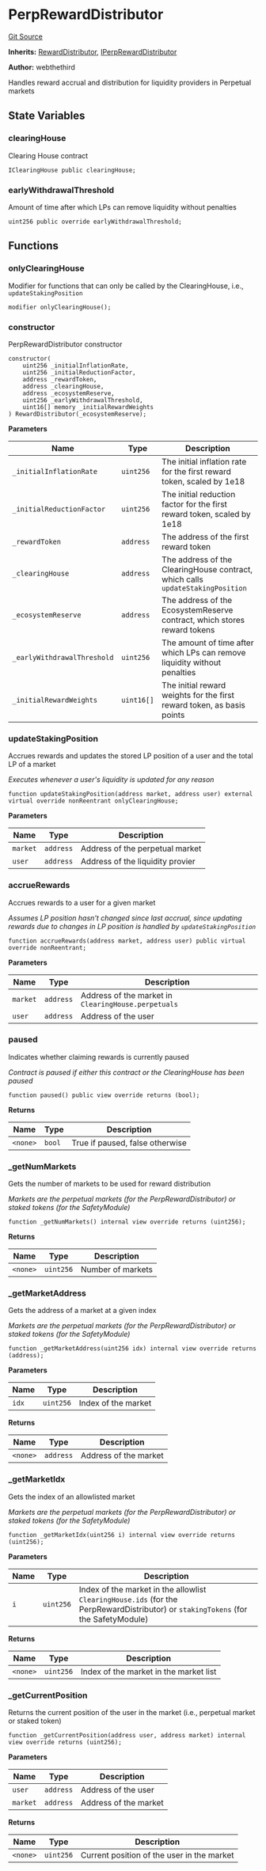 # PerpRewardDistributor

[Git Source](https://github.com/Increment-Finance/peripheral-contracts/blob/ecb136b3c508e89c22b16cec8dcfd7e319381983/contracts/PerpRewardDistributor.sol)

**Inherits:**
[RewardDistributor](/contracts/RewardDistributor.sol/abstract.RewardDistributor.md), [IPerpRewardDistributor](/contracts/interfaces/IPerpRewardDistributor.sol/interface.IPerpRewardDistributor.md)

**Author:**
webthethird

Handles reward accrual and distribution for liquidity providers in Perpetual markets

## State Variables

### clearingHouse

Clearing House contract

```solidity
IClearingHouse public clearingHouse;
```

### earlyWithdrawalThreshold

Amount of time after which LPs can remove liquidity without penalties

```solidity
uint256 public override earlyWithdrawalThreshold;
```

## Functions

### onlyClearingHouse

Modifier for functions that can only be called by the ClearingHouse, i.e., `updateStakingPosition`

```solidity
modifier onlyClearingHouse();
```

### constructor

PerpRewardDistributor constructor

```solidity
constructor(
    uint256 _initialInflationRate,
    uint256 _initialReductionFactor,
    address _rewardToken,
    address _clearingHouse,
    address _ecosystemReserve,
    uint256 _earlyWithdrawalThreshold,
    uint16[] memory _initialRewardWeights
) RewardDistributor(_ecosystemReserve);
```

**Parameters**

| Name                        | Type       | Description                                                                    |
| --------------------------- | ---------- | ------------------------------------------------------------------------------ |
| `_initialInflationRate`     | `uint256`  | The initial inflation rate for the first reward token, scaled by 1e18          |
| `_initialReductionFactor`   | `uint256`  | The initial reduction factor for the first reward token, scaled by 1e18        |
| `_rewardToken`              | `address`  | The address of the first reward token                                          |
| `_clearingHouse`            | `address`  | The address of the ClearingHouse contract, which calls `updateStakingPosition` |
| `_ecosystemReserve`         | `address`  | The address of the EcosystemReserve contract, which stores reward tokens       |
| `_earlyWithdrawalThreshold` | `uint256`  | The amount of time after which LPs can remove liquidity without penalties      |
| `_initialRewardWeights`     | `uint16[]` | The initial reward weights for the first reward token, as basis points         |

### updateStakingPosition

Accrues rewards and updates the stored LP position of a user and the total LP of a market

_Executes whenever a user's liquidity is updated for any reason_

```solidity
function updateStakingPosition(address market, address user) external virtual override nonReentrant onlyClearingHouse;
```

**Parameters**

| Name     | Type      | Description                      |
| -------- | --------- | -------------------------------- |
| `market` | `address` | Address of the perpetual market  |
| `user`   | `address` | Address of the liquidity provier |

### accrueRewards

Accrues rewards to a user for a given market

_Assumes LP position hasn't changed since last accrual, since updating rewards due to changes in
LP position is handled by `updateStakingPosition`_

```solidity
function accrueRewards(address market, address user) public virtual override nonReentrant;
```

**Parameters**

| Name     | Type      | Description                                         |
| -------- | --------- | --------------------------------------------------- |
| `market` | `address` | Address of the market in `ClearingHouse.perpetuals` |
| `user`   | `address` | Address of the user                                 |

### paused

Indicates whether claiming rewards is currently paused

_Contract is paused if either this contract or the ClearingHouse has been paused_

```solidity
function paused() public view override returns (bool);
```

**Returns**

| Name     | Type   | Description                     |
| -------- | ------ | ------------------------------- |
| `<none>` | `bool` | True if paused, false otherwise |

### \_getNumMarkets

Gets the number of markets to be used for reward distribution

_Markets are the perpetual markets (for the PerpRewardDistributor) or staked tokens (for the SafetyModule)_

```solidity
function _getNumMarkets() internal view override returns (uint256);
```

**Returns**

| Name     | Type      | Description       |
| -------- | --------- | ----------------- |
| `<none>` | `uint256` | Number of markets |

### \_getMarketAddress

Gets the address of a market at a given index

_Markets are the perpetual markets (for the PerpRewardDistributor) or staked tokens (for the SafetyModule)_

```solidity
function _getMarketAddress(uint256 idx) internal view override returns (address);
```

**Parameters**

| Name  | Type      | Description         |
| ----- | --------- | ------------------- |
| `idx` | `uint256` | Index of the market |

**Returns**

| Name     | Type      | Description           |
| -------- | --------- | --------------------- |
| `<none>` | `address` | Address of the market |

### \_getMarketIdx

Gets the index of an allowlisted market

_Markets are the perpetual markets (for the PerpRewardDistributor) or staked tokens (for the SafetyModule)_

```solidity
function _getMarketIdx(uint256 i) internal view override returns (uint256);
```

**Parameters**

| Name | Type      | Description                                                                                                                        |
| ---- | --------- | ---------------------------------------------------------------------------------------------------------------------------------- |
| `i`  | `uint256` | Index of the market in the allowlist `ClearingHouse.ids` (for the PerpRewardDistributor) or `stakingTokens` (for the SafetyModule) |

**Returns**

| Name     | Type      | Description                            |
| -------- | --------- | -------------------------------------- |
| `<none>` | `uint256` | Index of the market in the market list |

### \_getCurrentPosition

Returns the current position of the user in the market (i.e., perpetual market or staked token)

```solidity
function _getCurrentPosition(address user, address market) internal view override returns (uint256);
```

**Parameters**

| Name     | Type      | Description           |
| -------- | --------- | --------------------- |
| `user`   | `address` | Address of the user   |
| `market` | `address` | Address of the market |

**Returns**

| Name     | Type      | Description                                |
| -------- | --------- | ------------------------------------------ |
| `<none>` | `uint256` | Current position of the user in the market |
